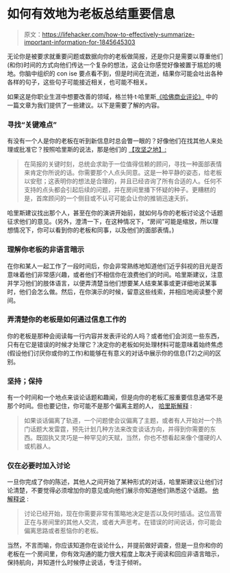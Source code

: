 # 如何有效地为老板总结重要信息

> 原文：<https://lifehacker.com/how-to-effectively-summarize-important-information-for-1845645303>

无论你是被要求就重要问题或数据向你的老板做简报，还是你只是需要以尊重他们(和你)时间的方式向他们传达一个复杂的想法，这会让你感觉好像被置于尴尬的境地。你脑中组织的 con ise 要点看不到，但是时间在流逝，结果你可能会吐出各种各样的句子，这些句子可能接近相关，也可能不相关。



如果这是你职业生涯中想要改善的领域，格兰特·t·哈里斯[《哈佛商业评论》](https://hbr.org/2020/11/how-to-brief-a-senior-executive) 中的一篇文章为我们提供了一些建议。以下是需要了解的内容。

### 寻找“关键难点”

有没有一个人是你的老板在听到新信息时总会瞥一眼的？好像他们在找其他人来处理或批准它？按照哈里斯的说法，那是他们的 [【攻坚之地】:](https://hbr.org/2020/11/how-to-brief-a-senior-executive)

> 在简报的关键时刻，总统会求助于一位值得信赖的顾问，寻找一种面部表情来肯定你所说的话。你需要那个人点头同意。这是一种平静的姿态，给老板以安慰；这表明你的想法是合理的，并且已经咨询了所有合适的人。任何不支持的点头都会引起后续的问题，并在房间里播下怀疑的种子。更糟糕的是，首席顾问的一个侧目或不认可可能会让你的推销迅速夭折。

哈里斯建议找出那个人，甚至在你的演讲开始前，就如何与你的老板讨论这个话题征求他们的意见。(另外，澄清一下，在这种情况下，“房间”可能是缩放，所以理想情况下，你可以看到你的老板和同事，以及他们的面部表情。)

### 理解你老板的非语言暗示

在你和某人一起工作了一段时间后，你会非常熟练地知道他们近乎斜视的目光是否意味着他们非常感兴趣，或者他们不相信你在浪费他们的时间。哈里斯建议，注意并学习他们的肢体语言，以便弄清楚当他们想要某人结束某事或更详细地说某事时，他们会怎么做。然后，在你演示的时候，留意这些线索，并相应地阅读整个房间。

### 弄清楚你的老板是如何通过信息工作的

你的老板是那种会阅读每一行内容并发表评论的人吗？或者他们会浏览一些东西，只有在它是错误的时候才处理它？决定你的老板如何处理材料可能意味着始终焦虑(假设他们讨厌你或你的工作)和能够在有意义的对话中展示你的信息(T2)之间的区别。

### 坚持；保持

有一个时间和一个地点来谈论话题和趣闻，但是向你的老板汇报重要信息通常不是那个时间。但也要记住，你可能不是那个偏离主题的人， [哈里斯解释](https://hbr.org/2020/11/how-to-brief-a-senior-executive) :

> 如果谈话偏离了轨道，一个问题使会议偏离了主题，或者有人开始对一个热门话题大发雷霆，预先计划几种方法来改变谈话方向，并得到你需要的东西。既固执又灵巧是一种罕见的天赋，当然，你也不想看起来像个僵硬的人或机器人。

### 仅在必要时加入讨论

一旦你完成了你的陈述，其他人之间开始了某种形式的对话，哈里斯建议让他们讨论清楚，不要觉得必须增加你的意见或向他们展示你知道他们熟悉这个话题。 [他解释说](https://hbr.org/2020/11/how-to-brief-a-senior-executive) :

> 讨论已经开始，现在你需要非常有策略地决定是否以及何时插话。这位高管正在与房间里的其他人交流，或者大声思考。在错误的时间说话，你可能会偏离思路或者惹恼你的老板。

当然，不言而喻，你应该知道你在谈论什么，并提前做好调查，但是一旦你和你的老板在一个房间里，你有效沟通的能力很大程度上取决于阅读和回应非语言暗示，保持航向，并知道什么时候停止说话，专注于倾听。